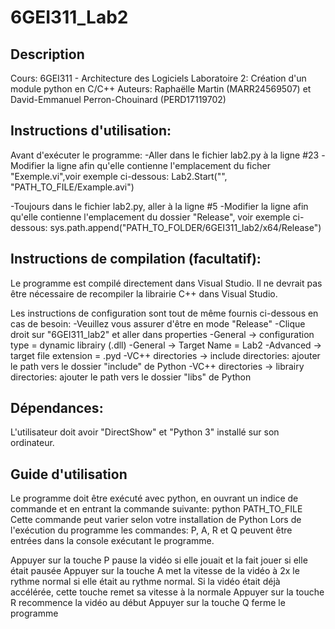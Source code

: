 # 6GEI311_Lab2

## Description
Cours: 6GEI311 - Architecture des Logiciels
Laboratoire 2: Création d'un module python en C/C++
Auteurs: Raphaëlle Martin (MARR24569507) et David-Emmanuel Perron-Chouinard (PERD17119702)

## Instructions d'utilisation:

Avant d'exécuter le programme:
-Aller dans le fichier lab2.py à la ligne #23
-Modifier la ligne afin qu'elle contienne l'emplacement du ficher "Exemple.vi",voir exemple ci-dessous:
    Lab2.Start("", "PATH_TO_FILE/Example.avi")

-Toujours dans le fichier lab2.py, aller à la ligne #5
-Modifier la ligne afin qu'elle contienne l'emplacement du dossier "Release", voir exemple ci-dessous:
    sys.path.append("PATH_TO_FOLDER/6GEI311_lab2/x64/Release")


## Instructions de compilation (facultatif):
Le programme est compilé directement dans Visual Studio. 
Il ne devrait pas être nécessaire de recompiler la librairie C++ dans Visual Studio. 

Les instructions de configuration sont tout de même fournis ci-dessous en cas de besoin:
    -Veuillez vous assurer d'être en mode "Release"
    -Clique droit sur "6GEI311_lab2" et aller dans properties
    -General -> configuration type = dynamic librairy (.dll)
    -General -> Target Name = Lab2
    -Advanced -> target file extension = .pyd
    -VC++ directories -> include directories: ajouter le path vers le dossier "include" de Python
    -VC++ directories -> librairy directories: ajouter le path vers le dossier "libs" de Python

## Dépendances:
L'utilisateur doit avoir "DirectShow" et "Python 3" installé sur son ordinateur.


## Guide d'utilisation
Le programme doit être exécuté avec python, en ouvrant un indice de commande et en entrant la commande suivante:
	python PATH_TO_FILE
Cette commande peut varier selon votre installation de Python
Lors de l'exécution du programme les commandes: P, A, R et Q peuvent être entrées dans la console exécutant le programme.

Appuyer sur la touche P pause la vidéo si elle jouait et la fait jouer si elle était pausée
Appuyer sur la touche A met la vitesse de la vidéo à 2x le rythme normal si elle était au rythme normal. Si la vidéo était déjà accélérée, cette touche remet sa vitesse à la normale
Appuyer sur la touche R recommence la vidéo au début
Appuyer sur la touche Q ferme le programme
